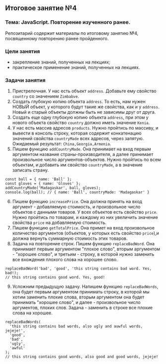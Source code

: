 ## Итоговое занятие №4

### Тема: JavaScript. Повторение изученного ранее.
Репозитарий содержит материалы по итоговому занятию №4, посвященному повторению ранее пройденного.

### Цели занятия
- закрепление знаний, полученных на лекциях;
- практическое применение знаний, полученных на лекциях.

### Задачи занятия

1. Пристрелочная. У нас есть объект `address`. Добавьте ему свойство `country` со значением `Zimbabve`.
2. Создать глубокую копию объекта `address`. То есть, нам нужен НОВЫЙ объект, у которого будут такие же свойства, как и у `address`. Новый и старый объекты должны быть не зависимы друг от друга.
3. Создать еще одну глубокую копию объекта `address`, при этом у нового объекта свойство `country` должно иметь значение `Kenia`.
4. У нас есть массив адресов `products`. Нужно пройтись по массиву, и вывести в консоль строку, которая содержит конкатенацию значений свойства `countryMade` всех адресов, через запятую. Ожидаемый результат: `China,Georgia,Armenia`.
5. Пишем функцию `addCountryMade`. Она принимает на вход первым аргументом название страны-производителя, а далее принимает произвольное число аргументов-объектов. Нужно пройтись по всем объектам, и добавить им свойство `countryMade`, а в значение записать страну.
```
const ball = { name: 'Ball' };
const gloves = { name: 'Gloves' };
addCountryMade('Madagaskar', ball, gloves);
console.log(ball); // { name: 'Ball', countryMade: 'Madagaskar' }
```
6. Пишем функцию `increasePrice`. Она должна принять на вход аргумент - добавляемую стоимость, и произвольное число объектов с данными товаров. У всех объектов есть свойство `price`. Нужно пройтись по товарам, и каждому из них увеличить значение свойства `price` на добавляемую стоимость.
7. Пишем функцию `getTotalPrice`. Она примет на вход произвольное количество аргументов (объектов, у которых есть свойство `price`),и должна вернуть суммарную стоимость этих товаров.
8. Задача на повторение строк. Пишем функцию `replaceBadWord`. Она принимает первым аргументом "плохое слово", вторым аргументом - "хорошее слово", и третьим - строку, в которой нужно заменить все вхождения плохого слова на хорошее слово.
```
replaceBadWord('bad', 'good', 'this string contains bad word. Yes, bad!);
// this string contains good word. Yes, good!
```

9. Усложним предыдущую задачу. Напишем функцию `replaceBadWords`, она будет первым аргументом принимать строку, в которой мы хотим заменить плохие слова, вторым аргументом она будет принимать "хорошее слово", и далее - произвольное число аргументов, плохих слов. Задача - заменить в строке все плохие слова на хорошее.
```
replaceBadWords(
  'this string contains bad words, also ugly and auwful words, jejeje!',
  'good',
  'bad',
  'ugly',
  'awful'
);
// this string contains good words, also good and good words, jejeje!
```